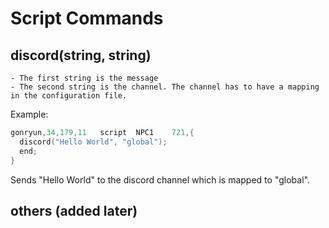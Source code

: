 # Script Commands

## discord(string, string)

    - The first string is the message
    - The second string is the channel. The channel has to have a mapping in the configuration file.
    
    
Example:
```cpp
gonryun,34,179,11	script	NPC1	721,{
  discord("Hello World", "global");
  end;
}
```
Sends "Hello World" to the discord channel which is mapped to "global".

## others (added later)
